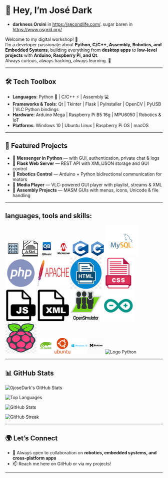 # 👋 Hey, I’m **José Dark** 
- __darkness Orsini__ in https://secondlife.com/. sugar baren in https://www.osgrid.org/

Welcome to my digital workshop! 🚀  
I’m a developer passionate about **Python, C/C++, Assembly, Robotics, and Embedded Systems**, building everything from **desktop apps** to **low-level projects** with **Arduino, Raspberry Pi, and Qt**.  
Always curious, always hacking, always learning. 🧩  

---

## 🛠️ Tech Toolbox
- **Languages**: Python 🐍 | C/C++ ⚡ | Assembly 💻  
- **Frameworks & Tools**: Qt | Tkinter | Flask | PyInstaller | OpenCV | PyUSB | VLC Python bindings  
- **Hardware**: Arduino Mega | Raspberry Pi B5 16g | MPU6050 | Robotics & IoT  
- **Platforms**: Windows 10 | Ubuntu Linux | Raspberry Pi OS | macOS  

---

## 🌟 Featured Projects
- 🔹 **Messenger in Python** — with GUI, authentication, private chat & logs  
- 🔹 **Flask Web Server** — REST API with XML/JSON storage and GUI control  
- 🔹 **Robotics Control** — Arduino + Python bidirectional communication for motors  
- 🔹 **Media Player** — VLC-powered GUI player with playlist, streams & XML  
- 🔹 **Assembly Projects** — MASM GUIs with menus, icons, Unicode & file handling
---
## languages, tools and skills:
<img src="https://github.com/0joseDark/0joseDark/blob/main/assets/CODIGO-MAQUNA.jpg" alt="Descrição" width="50" height="50"> <img src="https://github.com/0joseDark/0joseDark/blob/main/assets/asm.jpg" alt="Descrição" width="50" height="50"> <img src="https://github.com/0joseDark/0joseDark/blob/main/assets/qbasic.jpg"  alt="Descrição" width="50" height="50"> <img src="https://github.com/0joseDark/0joseDark/blob/main/assets/Microchip.png" alt="Descrição" width="50" height="50"> <img src="https://github.com/0joseDark/0joseDark/blob/main/assets/c.png" alt="Descrição" width="50" height="50"> <img src="https://github.com/0joseDark/0joseDark/blob/main/assets/cpp.jpg" alt="Descrição" width="50" height="50"> <img src="https://github.com/0joseDark/0joseDark/blob/main/assets/mysql-logo.svg" alt="MySQL Logo" width="100" height="100"> <img src="https://github.com/0joseDark/0joseDark/blob/main/assets/php.svg" alt="php" width="100" height="100"> <img src="https://github.com/0joseDark/0joseDark/blob/main/assets/apache-ico.png" alt="apache" width="100" height="100"> <img src="https://github.com/0joseDark/0joseDark/blob/main/assets/html.jpg" alt="html" width="100" height="100"> <img src="https://github.com/0joseDark/0joseDark/blob/main/assets/css-ico.png" alt="css" width="100" height="100"> <img src="https://github.com/0joseDark/0joseDark/blob/main/assets/js-file-icon.png" alt="javascript" width="100" height="100"> <img src="https://github.com/0joseDark/0joseDark/blob/main/assets/xml.png" alt="xml" width="100" height="100"> <img src="https://github.com/0joseDark/0joseDark/blob/main/assets/Opensimulator_logo200x160.png" alt="opensim" width="100" height="100"> <img src="https://github.com/0joseDark/0joseDark/blob/main/assets/arduino.png" width="100" height="100"> <img src="https://github.com/0joseDark/0joseDark/blob/main/assets/raspberry-pi-icon.jpg" alt="raspberry pi" width="100" height="100"> <img src="https://github.com/0joseDark/my-python-book/blob/main/imagens/opensuse.png" alt="opensuse" width="50" height="50"> <img src="https://github.com/0joseDark/my-python-book/blob/main/imagens/ubuntu.png" alt="ubuntu" width="50" height="50"> <img src="https://github.com/0joseDark/my-python-book/blob/main/imagens/windows-10-logo.svg" alt="windows 10" width="50" height="50"> <img src="https://github.com/0joseDark/0joseDark/blob/main/assets/markdown-ico-1.png" alt="Markdown" width="50" height="50">  ![Logo Python](https://www.python.org/static/community_logos/python-logo.png)


---

## 📊 GitHub Stats
![0joseDark's GitHub Stats](https://github-readme-stats.vercel.app/api?username=0joseDark&show_icons=true&theme=radical)

![Top Languages](https://github-readme-stats.vercel.app/api/top-langs/?username=0joseDark&layout=compact&theme=radical)

![GitHub Stats](https://github-readme-stats.vercel.app/api?username=0joseDark&show_icons=true&theme=radical)

![GitHub Streak](https://streak-stats.demolab.com?user=0joseDark&theme=radical&hide_border=true)

---

## 🌍 Let’s Connect
- 💼 Always open to collaboration on **robotics, embedded systems, and cross-platform apps**  
- 📫 Reach me here on GitHub or via my projects!  

---


